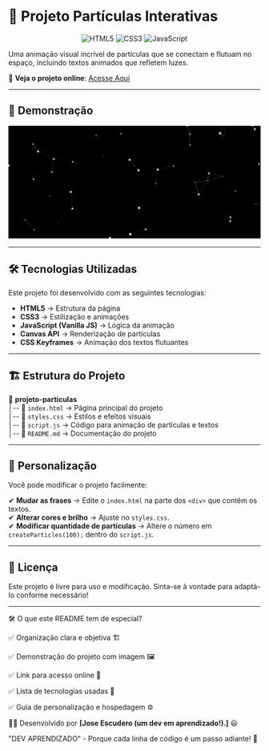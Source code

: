# 🚀 Projeto Partículas Interativas  
<p align="center">
  <img src="https://cdn.jsdelivr.net/gh/devicons/devicon/icons/html5/html5-original.svg" alt="HTML5" width="80" height="50"/>
  <img src="https://cdn.jsdelivr.net/gh/devicons/devicon/icons/css3/css3-original.svg" alt="CSS3" width="80" height="50"/>
  <img src="https://cdn.jsdelivr.net/gh/devicons/devicon/icons/javascript/javascript-original.svg" alt="JavaScript" width="80" height="50"/>
</p>

Uma animação visual incrível de partículas que se conectam e flutuam no espaço, incluindo textos animados que refletem luzes.  

🔗 **Veja o projeto online**: [Acesse Aqui](https://escudero03.github.io/Projeto--Gerador-de-Particulas/)  

---

## 🎨 Demonstração  

![Preview do Projeto](Gerador-de-Particula.png)

---

## 🛠️ Tecnologias Utilizadas  

Este projeto foi desenvolvido com as seguintes tecnologias:  

- **HTML5** → Estrutura da página  
- **CSS3** → Estilização e animações  
- **JavaScript (Vanilla JS)** → Lógica da animação  
- **Canvas API** → Renderização de partículas  
- **CSS Keyframes** → Animação dos textos flutuantes  

---

## 🏗️ Estrutura do Projeto  

📁 **projeto-particulas**  
│-- 📄 `index.html` → Página principal do projeto  
│-- 📄 `styles.css` → Estilos e efeitos visuais  
│-- 📄 `script.js` → Código para animação de partículas e textos  
│-- 📄 `README.md` → Documentação do projeto  

---

## 🔧 Personalização  

Você pode modificar o projeto facilmente:  

✔ **Mudar as frases** → Edite o `index.html` na parte dos `<div>` que contêm os textos.  
✔ **Alterar cores e brilho** → Ajuste no `styles.css`.  
✔ **Modificar quantidade de partículas** → Altere o número em `createParticles(100);` dentro do `script.js`.  

---


## 📜 Licença  

Este projeto é livre para uso e modificação. Sinta-se à vontade para adaptá-lo conforme necessário!  


---

🛠 O que este README tem de especial?

✅ Organização clara e objetiva 🏗

✅ Demonstração do projeto com imagem 🖼

✅ Link para acesso online 🔗

✅ Lista de tecnologias usadas 📌

✅ Guia de personalização e hospedagem ⚙



👨‍💻 Desenvolvido por **[Jose Escudero (um dev em aprendizado!).]**   😃

"DEV APRENDIZADO" - Porque cada linha de código é um passo adiante! 🚀


